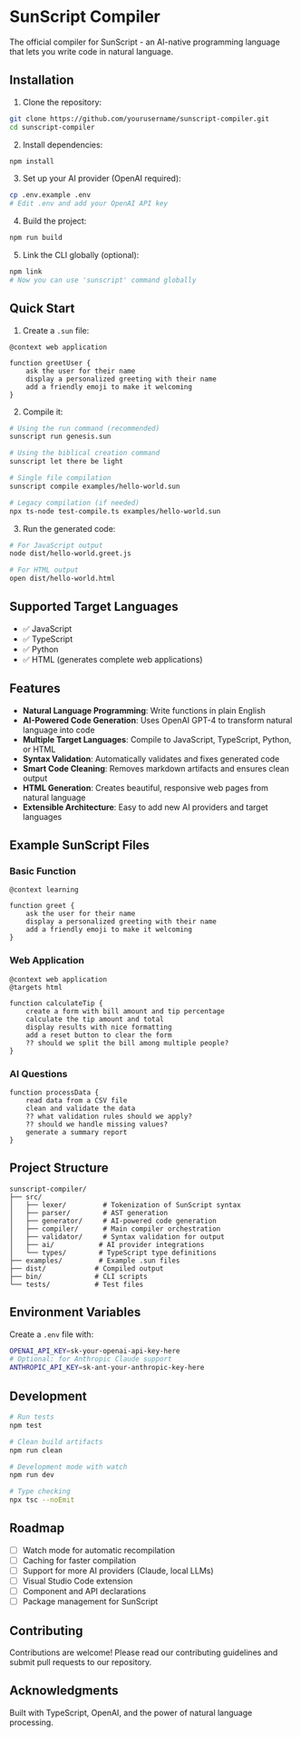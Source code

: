 # SunScript Compiler

The official compiler for SunScript - an AI-native programming language that lets you write code in natural language.

## Installation

1. Clone the repository:
```bash
git clone https://github.com/yourusername/sunscript-compiler.git
cd sunscript-compiler
```

2. Install dependencies:
```bash
npm install
```

3. Set up your AI provider (OpenAI required):
```bash
cp .env.example .env
# Edit .env and add your OpenAI API key
```

4. Build the project:
```bash
npm run build
```

5. Link the CLI globally (optional):
```bash
npm link
# Now you can use 'sunscript' command globally
```

## Quick Start

1. Create a `.sun` file:

```sunscript
@context web application

function greetUser {
    ask the user for their name
    display a personalized greeting with their name
    add a friendly emoji to make it welcoming
}
```

2. Compile it:

```bash
# Using the run command (recommended)
sunscript run genesis.sun

# Using the biblical creation command
sunscript let there be light

# Single file compilation
sunscript compile examples/hello-world.sun

# Legacy compilation (if needed)
npx ts-node test-compile.ts examples/hello-world.sun
```

3. Run the generated code:

```bash
# For JavaScript output
node dist/hello-world.greet.js

# For HTML output
open dist/hello-world.html
```

## Supported Target Languages

- ✅ JavaScript
- ✅ TypeScript
- ✅ Python
- ✅ HTML (generates complete web applications)

## Features

- **Natural Language Programming**: Write functions in plain English
- **AI-Powered Code Generation**: Uses OpenAI GPT-4 to transform natural language into code
- **Multiple Target Languages**: Compile to JavaScript, TypeScript, Python, or HTML
- **Syntax Validation**: Automatically validates and fixes generated code
- **Smart Code Cleaning**: Removes markdown artifacts and ensures clean output
- **HTML Generation**: Creates beautiful, responsive web pages from natural language
- **Extensible Architecture**: Easy to add new AI providers and target languages

## Example SunScript Files

### Basic Function
```sunscript
@context learning

function greet {
    ask the user for their name
    display a personalized greeting with their name
    add a friendly emoji to make it welcoming
}
```

### Web Application
```sunscript
@context web application
@targets html

function calculateTip {
    create a form with bill amount and tip percentage
    calculate the tip amount and total
    display results with nice formatting
    add a reset button to clear the form
    ?? should we split the bill among multiple people?
}
```

### AI Questions
```sunscript
function processData {
    read data from a CSV file
    clean and validate the data
    ?? what validation rules should we apply?
    ?? should we handle missing values?
    generate a summary report
}
```

## Project Structure

```
sunscript-compiler/
├── src/
│   ├── lexer/         # Tokenization of SunScript syntax
│   ├── parser/        # AST generation
│   ├── generator/     # AI-powered code generation
│   ├── compiler/      # Main compiler orchestration
│   ├── validator/     # Syntax validation for output
│   ├── ai/           # AI provider integrations
│   └── types/        # TypeScript type definitions
├── examples/         # Example .sun files
├── dist/            # Compiled output
├── bin/             # CLI scripts
└── tests/           # Test files
```

## Environment Variables

Create a `.env` file with:

```bash
OPENAI_API_KEY=sk-your-openai-api-key-here
# Optional: for Anthropic Claude support
ANTHROPIC_API_KEY=sk-ant-your-anthropic-key-here
```

## Development

```bash
# Run tests
npm test

# Clean build artifacts
npm run clean

# Development mode with watch
npm run dev

# Type checking
npx tsc --noEmit
```

## Roadmap

- [ ] Watch mode for automatic recompilation
- [ ] Caching for faster compilation
- [ ] Support for more AI providers (Claude, local LLMs)
- [ ] Visual Studio Code extension
- [ ] Component and API declarations
- [ ] Package management for SunScript

## Contributing

Contributions are welcome! Please read our contributing guidelines and submit pull requests to our repository.


## Acknowledgments

Built with TypeScript, OpenAI, and the power of natural language processing.